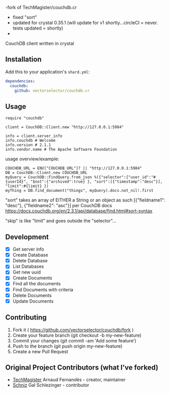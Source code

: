 -fork of TechMagister/couchdb.cr
- fixed "sort"
- updated for crystal 0.35.1 (will update for v1 shortly...circleCI = never. tests updated = shortly)
- 
CouchDB client written in crystal

## Installation

Add this to your application's `shard.yml`:

```yaml
dependencies:
  couchdb:
    github: vectorselector/couchdb.cr
```

## Usage

```crystal
require "couchdb"

client = CouchDB::Client.new "http://127.0.0.1:5984"

info = client.server_info
info.couchdb # Welcome
info.version # 2.1.1
info.vendor.name # The Apache Software Foundation

```

usage overview/example:
```
COUCHDB_URL = ENV["COUCHDB_URL"]? || "http://127.0.0.1:5984"
DB = CouchDB::Client.new COUCHDB_URL
myQuery = CouchDB::FindQuery.from_json %({"selector":{"user_id":"#{userId}", "$not":{"archived":true} }, "sort":[{"timestamp":"desc"}], "limit":#{limit} })
myThing = DB.find_document("things", myQuery).docs.not_nil!.first
 ```
 
"sort" takes an array of  EITHER a String or an object as such [{"fieldname1": "desc"}, {"fieldname2": "asc"}] per CouchDB docs
https://docs.couchdb.org/en/2.3.1/api/database/find.html#sort-syntax

"skip" is like "limit" and goes outside the "selector"...

## Development

- [x] Get server info
- [x] Create Database
- [x] Delete Database
- [x] List Databases
- [x] Get new uuid
- [x] Create Documents
- [x] Find all the documents
- [x] Find Documents with criteria
- [x] Delete Documents
- [x] Update Documents

## Contributing

1. Fork it ( https://github.com/vectorselector/couchdb/fork )
2. Create your feature branch (git checkout -b my-new-feature)
3. Commit your changes (git commit -am 'Add some feature')
4. Push to the branch (git push origin my-new-feature)
5. Create a new Pull Request

## Original Project Contributors (what I've forked)
- [TechMagister](https://github.com/TechMagister) Arnaud Fernandés - creator, maintainer
- [Schniz](https://github.com/Schniz) Gal Schlezinger - contributor




